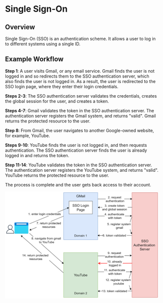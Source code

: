 # Single Sign-On

## Overview

Single Sign-On (SSO) is an authentication scheme. It allows a user to log in to different systems using a single ID.


## Example Workflow

**Step 1**: A user visits Gmail, or any email service. Gmail finds the user is not logged in and so redirects them to the SSO authentication server, which also finds the user is not logged in. As a result, the user is redirected to the SSO login page, where they enter their login credentials.

**Steps 2-3**: The SSO authentication server validates the credentials, creates the global session for the user, and creates a token.

**Steps 4-7**: Gmail validates the token in the SSO authentication server. The authentication server registers the Gmail system, and returns "valid". Gmail returns the protected resource to the user.

**Step 8**: From Gmail, the user navigates to another Google-owned website, for example, YouTube.

**Steps 9-10**: YouTube finds the user is not logged in, and then requests authentication. The SSO authentication server finds the user is already logged in and returns the token.

**Step 11-14**: YouTube validates the token in the SSO authentication server. The authentication server registers the YouTube system, and returns "valid". YouTube returns the protected resource to the user.

The process is complete and the user gets back access to their account.

![](./images/sso-workflow.png)